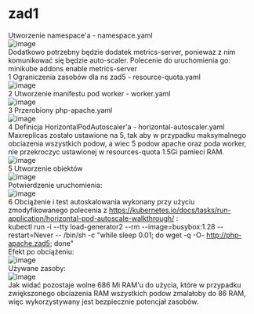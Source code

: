 # zad1
Utworzenie namespace'a - namespace.yaml
<br>
![image](https://github.com/michal-migryt/zad1/assets/65659701/85f9b0bc-127b-4bac-9e98-b548439073d2)
<br>
Dodatkowo potrzebny będzie dodatek metrics-server, poniewaz z nim komunikować się będzie auto-scaler.
Polecenie do uruchomienia go:
<br>
minikube addons enable metrics-server
<br>
1 Ograniczenia zasobów dla ns zad5 - resource-quota.yaml
<br>
![image](https://github.com/michal-migryt/zad1/assets/65659701/83b2337c-86ba-42bf-ba46-aacd6a704251)
<br>
2 Utworzenie manifestu pod worker - worker.yaml
<br>
![image](https://github.com/michal-migryt/zad1/assets/65659701/b5564955-e4bb-44b2-9465-b88a52a64631)
<br>
3 Przerobiony php-apache.yaml
<br>
![image](https://github.com/michal-migryt/zad1/assets/65659701/2dfe89f7-e639-47ea-ac3a-6748e636173e)
<br>
4  Definicja HorizontalPodAutoscaler'a - horizontal-autoscaler.yaml
<br>
Maxreplicas zostało ustawione na 5, tak aby w przypadku maksymalnego obciazenia wszystkich podow, a wiec 5 podow apache oraz poda worker, nie przekroczyc ustawionej w resources-quota 1.5Gi pamieci RAM.
<br>
![image](https://github.com/michal-migryt/zad1/assets/65659701/55a33b13-6c30-4f77-96e4-76a402986de0)
<br>
5 Utworzenie obiektów
<br>
![image](https://github.com/michal-migryt/zad1/assets/65659701/2c8b146d-4f52-4cfc-b7f7-805ea8143e63)
<br>
Potwierdzenie uruchomienia:
<br>
![image](https://github.com/michal-migryt/zad1/assets/65659701/286712ed-ca4d-42da-92c7-465a96c634d6)
<br>
6 Obciążenie i test autoskalowania wykonany przy użyciu zmodyfikowanego polecenia z https://kubernetes.io/docs/tasks/run-application/horizontal-pod-autoscale-walkthrough/ :
<br>
kubectl run -i --tty load-generator2 --rm --image=busybox:1.28 --restart=Never -- /bin/sh -c "while sleep 0.01; do wget -q -O- http://php-apache.zad5; done"
<br>
Efekt po obciążeniu:
<br>
![image](https://github.com/michal-migryt/zad1/assets/65659701/e4ebea0f-c766-4075-ac4e-6639292f8807)
<br>
Używane zasoby:
<br>
![image](https://github.com/michal-migryt/zad1/assets/65659701/47934f8b-3de2-4767-95d9-4261dc140a8e)
<br>
Jak widać pozostaje wolne 686 Mi RAM'u do użycia, które w przypadku zwiększonego obciazenia RAM wszystkich podow zmalałoby do 86 RAM, więc wykorzystywany jest bezpiecznie potencjał zasobów.
